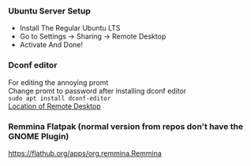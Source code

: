 ### Ubuntu Server Setup
- Install The Regular Ubuntu LTS
- Go to Settings -> Sharing -> Remote Desktop 
- Activate And Done!

### Dconf editor
For editing the annoying promt <br>
Change promt to password after installing dconf editor <br>
`sudo apt install dconf-editor` <br>
[Location of Remote Desktop](Ubuntu_Remote_Desktop.png)


### Remmina Flatpak (normal version from repos don't have the GNOME Plugin)
https://flathub.org/apps/org.remmina.Remmina
